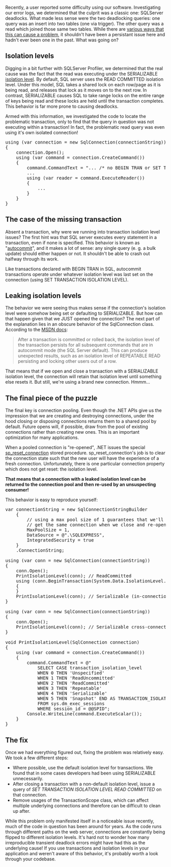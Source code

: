 Recently, a user reported some difficulty using our software. Investigating our error logs, we determined that the culprit was a classic one: SQLServer deadlocks. What made less sense were the two deadlocking queries: one query was an insert into two tables (one via trigger). The other query was a read which joined those same two tables. While there are <a href="http://stackoverflow.com/questions/847139/is-it-possible-to-create-a-deadlock-with-read-only-access">various ways that this can cause a problem</a>, it shouldn't have been a persistant issue here and hadn't ever been one in the past. What was going on?

<!--more-->

<h2 id="isolation-levels">Isolation levels</h2>

Digging in a bit further with SQLServer Profiler, we determined that the real cause was the fact that the read was executing under the SERIALIZABLE <a href="https://docs.microsoft.com/en-us/sql/t-sql/statements/set-transaction-isolation-level-transact-sql">isolation level</a>. By default, SQL server uses the READ COMMITTED isolation level. Under this model, SQL takes a shared lock on each row/page as it is being read, and releases that lock as it moves on to the next row. In contrast, SERIALIZABLE causes SQL to take range locks on the entire range of keys being read and these locks are held until the transaction completes. This behavior is far more prone to causing deadlocks.

Armed with this information, we investigated the code to locate the problematic transaction, only to find that the query in question was not executing within a transaction! In fact, the problematic read query was even using it's own isolated connection!

<pre>
using (var connection = new SqlConnection(connectionString))
{
	connection.Open();
	using (var command = connection.CreateCommand())
	{
		command.CommandText = "... /* no BEGIN TRAN or SET TRANSACTION ISOLATION LEVEL here! */ ..."; 
		...
		using (var reader = command.ExecuteReader())
		{
			...
		}
	}
}
</pre>

<h2 id="missing-transaction">The case of the missing transaction</h2>

Absent a transaction, why were we running into transaction isolation level issues? The first hint was that SQL server executes every statement in a transaction, even if none is specified. This behavior is known as "<a href="https://technet.microsoft.com/en-us/library/ms187878(v=sql.105).aspx">autocommit</a>", and it makes a lot of sense: any single query (e. g. a bulk update) should either happen or not. It shouldn't be able to crash out halfway through its work. 

Like transactions declared with BEGIN TRAN in SQL, autocommit transactions operate under whatever isolation level was last set on the connection (using SET TRANSACTION ISOLATION LEVEL).

<h2 id="leak">Leaking isolation levels</h2>

The behavior we were seeing thus makes sense if the connection's isolation level were somehow being set or defaulting to SERIALIZABLE. But how can that happen given that we JUST opened the connection? The next part of the explanation lies in an obscure behavior of the SqlConnection class. According to the <a href="https://docs.microsoft.com/en-us/dotnet/api/system.data.sqlclient.sqlconnection.begintransaction?view=netframework-4.7#System_Data_SqlClient_SqlConnection_BeginTransaction_System_Data_IsolationLevel_">MSDN docs</a>:

<blockquote>
After a transaction is committed or rolled back, the isolation level of the transaction persists for all subsequent commands that are in autocommit mode (the SQL Server default). This can produce unexpected results, such as an isolation level of REPEATABLE READ persisting and locking other users out of a row.
</blockquote>

That means that if we open and close a transaction with a SERIALIZABLE isolation level, the connection will retain that isolation level until something else resets it. But still, we're using a brand new connection. Hmmm...

<h2 id="final-piece">The final piece of the puzzle</h2>

The final key is connection pooling. Even though the .NET APIs give us the impression that we are creating and destroying connections, under the hood closing or disposing connections returns them to a shared pool by default. Future opens will, if possible, draw from the pool of existing connections rather than creating new ones. This is an important optimization for many applications.

When a pooled connection is "re-opened", .NET issues the special <a href="http://web.archive.org/web/20100730003952/http://sqldev.net/articles/sp_reset_connection/default.html">sp_reset_connection</a> stored procedure. sp_reset_connection's job is to clear the connection state such that the new user will have the experience of a fresh connection. Unfortunately, there is one particular connection property which does not get reset: the isolation level.

<strong>That means that a connection with a leaked isolation level can be returned to the connection pool and then re-used by an unsuspecting consumer!</strong>

This behavior is easy to reproduce yourself:

<pre>
var connectionString = new SqlConnectionStringBuilder 
	{
		// using a max pool size of 1 guarantees that we'll
		// get the same connection when we close and re-open
		MaxPoolSize = 1,
		DataSource = @".\SQLEXPRESS", 
		IntegratedSecurity = true 
	}
	.ConnectionString;

using (var conn = new SqlConnection(connectionString))
{
	conn.Open();
	PrintIsolationLevel(conn); // ReadCommitted
	using (conn.BeginTransaction(System.Data.IsolationLevel.Serializable))
	{
	}
	PrintIsolationLevel(conn); // Serializable (in-connection leak)
}

using (var conn = new SqlConnection(connectionString))
{
	conn.Open();
	PrintIsolationLevel(conn); // Serializable cross-connection leak
}

void PrintIsolationLevel(SqlConnection connection)
{
	using (var command = connection.CreateCommand())
	{
		command.CommandText = @"
			SELECT CASE transaction_isolation_level 
			WHEN 0 THEN 'Unspecified' 
			WHEN 1 THEN 'ReadUncommitted' 
			WHEN 2 THEN 'ReadCommitted' 
			WHEN 3 THEN 'Repeatable' 
			WHEN 4 THEN 'Serializable' 
			WHEN 5 THEN 'Snapshot' END AS TRANSACTION_ISOLATION_LEVEL 
			FROM sys.dm_exec_sessions 
			WHERE session_id = @@SPID";
		Console.WriteLine(command.ExecuteScalar());
	}
}
</pre>

<h2 id="fix">The fix</h2>

Once we had everything figured out, fixing the problem was relatively easy. We took a few different steps:
- Where possible, use the default isolation level for transactions. We found that in some cases developers had been using SERIALIZABLE unnecessarily.
- After closing a transaction with a non-default isolation level, issue a query of <em>SET TRANSACTION ISOLATION LEVEL READ COMMITTED</em> on that connection.
- Remove usages of the TransactionScope class, which can affect multiple underlying connections and therefore can be difficult to clean up after.

While this problem only manifested itself in a noticeable issue recently, much of the code in question has been around for years. As the code runs through different paths on the web server, connections are constantly being flipped to different isolation levels. It's hard not to wonder how many irreproducible transient deadlock errors might have had this as the underlying cause! If you use transactions and isolation levels in your application and weren't aware of this behavior, it's probably worth a look through your codebase.
